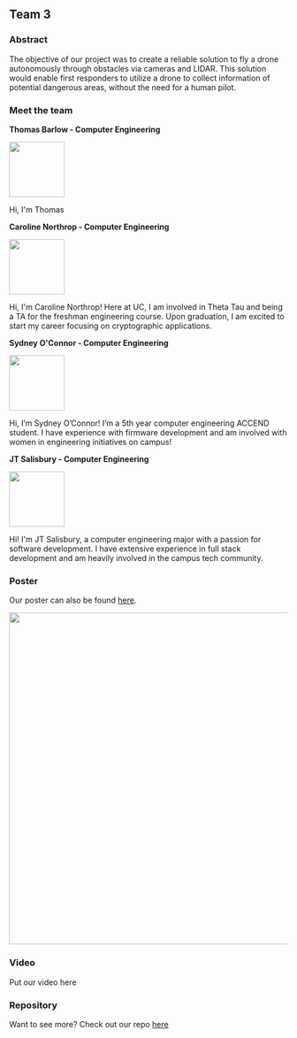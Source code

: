 ## Team 3

### Abstract 

The objective of our project was to create a reliable solution to fly a drone autonomously through obstacles via cameras and LIDAR. This solution would enable first responders to utilize a drone to collect information of potential dangerous areas, without the need for a human pilot.  

### Meet the team

 **Thomas Barlow - Computer Engineering**

  <img src="https://user-images.githubusercontent.com/50886022/111222331-1355e000-85b2-11eb-88e2-59599b0a0ac7.png" width="100" height="100"> 
  
  Hi, I'm Thomas 
  
 
  **Caroline Northrop - Computer Engineering**
  
  <img src="https://user-images.githubusercontent.com/50886022/111222377-24065600-85b2-11eb-9042-4d4e0c132b67.png" width="100" height="100">
  
  Hi, I'm Caroline Northrop! Here at UC, I am involved in Theta Tau and being a TA for the freshman engineering course. Upon graduation, I am excited to start my career focusing on cryptographic applications.

  **Sydney O'Connor - Computer Engineering** 
  
  <img src="https://user-images.githubusercontent.com/50886022/111222434-341e3580-85b2-11eb-9176-52f7959fc14f.png" width="100" height="100"> 
  
  Hi, I’m Sydney O’Connor! I’m a 5th year computer engineering ACCEND student. I have experience with firmware development and am involved with women in engineering initiatives on campus!
  
  
  **JT Salisbury - Computer Engineering**
  
  <img src="https://user-images.githubusercontent.com/50886022/111222453-3da79d80-85b2-11eb-8ea4-5a14caae3621.png" width="100" height="100">
  
  Hi! I'm JT Salisbury, a computer engineering major with a passion for software development. I have extensive experience in full stack development and am heavily involved in the campus tech community.


### Poster 

Our poster can also be found <a href="https://user-images.githubusercontent.com/50886022/112033619-fb331300-8b13-11eb-916b-c0b594ec64ec.png" target="_blank">here</a>.

<img src="https://user-images.githubusercontent.com/50886022/112033619-fb331300-8b13-11eb-916b-c0b594ec64ec.png" width="1200" height="600">

### Video 

Put our video here 

### Repository

Want to see more? Check out our repo [here](https://github.com/jtsalisbury/ipaq)
